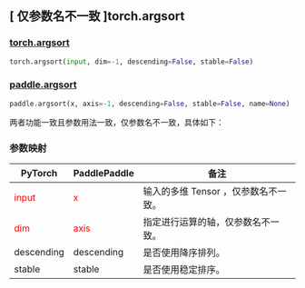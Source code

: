 ## [ 仅参数名不一致 ]torch.argsort
### [torch.argsort](https://pytorch.org/docs/stable/generated/torch.argsort.html#torch.argsort)

```python
torch.argsort(input, dim=-1, descending=False, stable=False)
```

### [paddle.argsort](https://www.paddlepaddle.org.cn/documentation/docs/zh/develop/api/paddle/argsort_cn.html#argsort)

```python
paddle.argsort(x, axis=-1, descending=False, stable=False, name=None)
```

两者功能一致且参数用法一致，仅参数名不一致，具体如下：

### 参数映射

| PyTorch       | PaddlePaddle | 备注                                                   |
| ------------- | ------------ | ------------------------------------------------------ |
| <font color='red'>input</font>         | <font color='red'>x</font>            | 输入的多维 Tensor ，仅参数名不一致。                   |
| <font color='red'> dim </font> | <font color='red'> axis </font>    | 指定进行运算的轴，仅参数名不一致。  |
| descending |  descending | 是否使用降序排列。  |
|  stable  |  stable   | 是否使用稳定排序。  |

